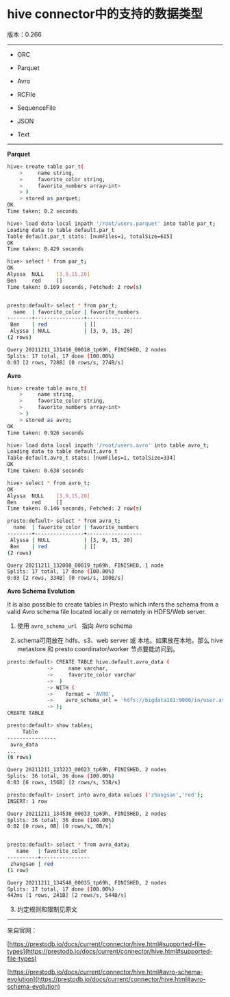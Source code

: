 # hive connector中的支持的数据类型

版本：0.266

--------------------------------------

- ORC

- Parquet

- Avro

- RCFile

- SequenceFile

- JSON

- Text

--------------------------------------------------

**Parquet**

```sh
hive> create table par_t(
    >     name string,
    >     favorite_color string,
    >     favorite_numbers array<int>
    > )
    > stored as parquet;
OK
Time taken: 0.2 seconds

hive> load data local inpath '/root/users.parquet' into table par_t;
Loading data to table default.par_t
Table default.par_t stats: [numFiles=1, totalSize=615]
OK
Time taken: 0.429 seconds

hive> select * from par_t;
OK
Alyssa  NULL    [3,9,15,20]
Ben     red     []
Time taken: 0.169 seconds, Fetched: 2 row(s)


presto:default> select * from par_t;
  name  | favorite_color | favorite_numbers 
--------+----------------+------------------
 Ben    | red            | []               
 Alyssa | NULL           | [3, 9, 15, 20]   
(2 rows)

Query 20211211_131416_00018_tp69h, FINISHED, 2 nodes
Splits: 17 total, 17 done (100.00%)
0:03 [2 rows, 728B] [0 rows/s, 274B/s]
```

**Avro**

```sh
hive> create table avro_t(
    >     name string,
    >     favorite_color string,
    >     favorite_numbers array<int>
    > )
    > stored as avro;
OK
Time taken: 0.926 seconds

hive> load data local inpath '/root/users.avro' into table avro_t;
Loading data to table default.avro_t
Table default.avro_t stats: [numFiles=1, totalSize=334]
OK
Time taken: 0.638 seconds

hive> select * from avro_t;
OK
Alyssa  NULL    [3,9,15,20]
Ben     red     []
Time taken: 0.146 seconds, Fetched: 2 row(s)

presto:default> select * from avro_t;
  name  | favorite_color | favorite_numbers 
--------+----------------+------------------
 Alyssa | NULL           | [3, 9, 15, 20]   
 Ben    | red            | []               
(2 rows)

Query 20211211_132008_00019_tp69h, FINISHED, 1 node
Splits: 17 total, 17 done (100.00%)
0:03 [2 rows, 334B] [0 rows/s, 100B/s]
```

**Avro Schema Evolution**

It is also possible to create tables in Presto which infers the schema from a valid Avro schema file located locally or remotely in HDFS/Web server.

1. 使用 `avro_schema_url ` 指向 Avro schema

2. schema可用放在 hdfs、s3、web server 或 本地。如果放在本地，那么 hive metastore 和 presto coordinator/worker 节点要能访问到。

```sh
presto:default> CREATE TABLE hive.default.avro_data (
             ->     name varchar,
             ->     favorite_color varchar
             ->  )
             -> WITH (
             ->    format = 'AVRO',
             ->    avro_schema_url = 'hdfs://bigdata101:9000/in/user.avsc'
             -> );
CREATE TABLE

presto:default> show tables;
     Table      
----------------
 avro_data      
...       
(6 rows)

Query 20211211_133223_00023_tp69h, FINISHED, 2 nodes
Splits: 36 total, 36 done (100.00%)
0:03 [6 rows, 156B] [2 rows/s, 53B/s]

presto:default> insert into avro_data values ('zhangsan','red');
INSERT: 1 row

Query 20211211_134530_00033_tp69h, FINISHED, 2 nodes
Splits: 36 total, 36 done (100.00%)
0:02 [0 rows, 0B] [0 rows/s, 0B/s]


presto:default> select * from avro_data;
   name   | favorite_color 
----------+----------------
 zhangsan | red            
(1 row)

Query 20211211_134548_00035_tp69h, FINISHED, 2 nodes
Splits: 17 total, 17 done (100.00%)
442ms [1 rows, 241B] [2 rows/s, 544B/s]
```

3. 约定规则和限制见原文


------------------------------------------------------------

来自官网：

[https://prestodb.io/docs/current/connector/hive.html#supported-file-types](https://prestodb.io/docs/current/connector/hive.html#supported-file-types)

[https://prestodb.io/docs/current/connector/hive.html#avro-schema-evolution](https://prestodb.io/docs/current/connector/hive.html#avro-schema-evolution)